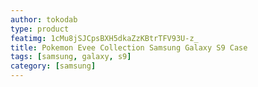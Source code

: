 ```yaml
---
author: tokodab
type: product
featimg: 1cMu8jSJCpsBXH5dkaZzKBtrTFV93U-z_
title: Pokemon Evee Collection Samsung Galaxy S9 Case
tags: [samsung, galaxy, s9]
category: [samsung]
---
```


